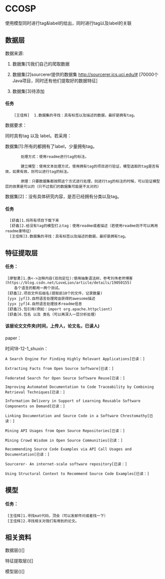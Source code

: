 # CCOSP

使用模型同时进行tag&label的给出，同时进行tag以及label的关联

## 数据层

数据来源:  

  1. 数据集[1]我们自己的爬取数据  
  
  2. 数据集[2]sourcerer提供的数据集 http://sourcerer.ics.uci.edu/#  [70000个Java项目，同时还有他们提取好的数据特征]  
  
  3. 数据集[3]待添加  

#### 任务
  
        [王佳辉]  1.数据集的寻找：具有标签以及描述的数据，最好是拥有tag。
           	
             
            
数据要求：  

  同时具有tag 以及 label。若采用：  
  
  数据集[1]:所有的都拥有了label，少量拥有tag。  
  
           处理方式：使用readme进行tag的标注。  
           
           建立模型：使用文本处理方式，使用拥有tag的项目进行验证，模型选取的tag是否有效，如果有效，则可以进行tag的标注。  
           
           原理：只要数据集都按照这个方式进行处理，则进行tag的标注的时候，可以验证模型层的效果是可以的（只不过我们的数据集可能是不太对的）  
           
  数据集[2]：没有具体研究内容，是否已经拥有分类以及tag。
      
#### 任务
       
  	  [舒鑫]1.将所有项目下载下来
  	  [舒鑫]2.给没有tag的模型打上tag：使用readme或者描述（若使用readme则不可以再用readme拿特征）
  	  [王佳辉]3.数据集的寻找：具有标签以及描述的数据，最好是拥有tag。
  
## 特征提取层


#### 任务：
     
     [廖智勇]1.类<->注释内容(双向定位):使用抽象语法树，参考刘伟老师博客(https://blog.csdn.net/LoveLion/article/details/19050155)
     	各个语言的都用一两个测试。
     [舒鑫]2.项目文件后缀名(提取前10个的文件，记录数量)
     [yyx jyf]3.自然语言处理爬虫获得的awesome描述
     [yyx jyf]4.自然语言处理技术readme信息
     [舒鑫]5.包引用(例如：import org.apache.httpclient)
     [舒鑫]6.包名 以及 类名（可以再深入一层分析处理）
     
#### 该层论文文件夹(时间，上传人，论文名，已读人)
paper：  

  时间18-12-1_shuxin：  
  
    A Search Engine For Finding Highly Relevant Applications[已读：]  
    
    Extracting Facts from Open Source Software[已读：]  
    
    Federated Search for Open Source Software Reuse[已读：]  
    
    Improving Automated Documentation to Code Traceability by Combining Retrieval Techniques[已读：]  
    
    Information Delivery in Support of Learning Reusable Software Components on Demand[已读：]  
    
    Linking Documentation and Source Code in a Software Chrestomathy[已读：]  
    
    Mining API Usages from Open Source Repositories[已读：]  
    
    Mining Crowd Wisdom in Open Source Communities[已读：]  
    
    Recommending Source Code Examples via API Call Usages and Documentation[已读：]  
    
    Sourcerer- An internet-scale software repository[已读：]  
    
    Using Structural Context to Recommend Source Code Examples[已读：]  
    
## 模型

 
#### 任务：
     
     [王佳辉]1.寻找mat代码，顶会（可以发邮件问或者找一下）
     [王佳辉]2.寻找相关对我们有用到的论文。

## 相关资料

数据层()[]  

特征提取层()[]  

模型层()[]  

